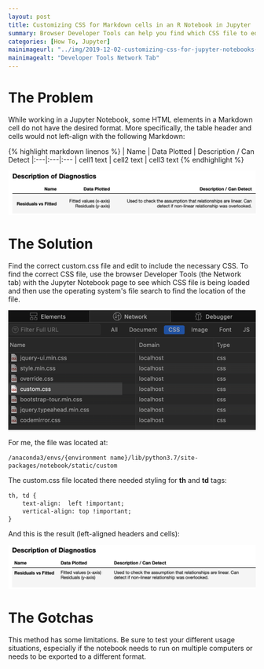 ```yaml
---
layout: post
title: Customizing CSS for Markdown cells in an R Notebook in Jupyter
summary: Browser Developer Tools can help you find which CSS file to edit    
categories: [How To, Jupyter]
mainimageurl: "../img/2019-12-02-customizing-css-for-jupyter-notebooks-1.png"
mainimagealt: "Developer Tools Network Tab"
---
```


<h1 class="h4">The Problem</h1>

While working in a Jupyter Notebook, some HTML elements in a Markdown cell do not have the desired format.  More specifically, the table header and cells would not left-align with the following Markdown:

{% highlight markdown linenos %}
| Name | Data Plotted | Description / Can Detect
|:---|:---|:---
| cell1 text | cell2 text | cell3 text 
{% endhighlight %}

<div class="mb-4">
	<img alt="Table with incorrect right alignment" class="img-thumbnail" src="../img/TableAlignment.png" />
</div>


<h1 class="h4">The Solution</h1>

Find the correct custom.css file and edit to include the necessary CSS.  To find the correct CSS file, use the browser Developer Tools (the Network tab) with the Jupyter Notebook page to see which CSS file is being loaded and then use the operating system's file search to find the location of the file.  
<div class="mb-4">
	<img alt="Table with right alignment" class="img-thumbnail" src="../img/2019-12-02-customizing-css-for-jupyter-notebooks-dev-tools.png" />
</div>

For me, the file was located at:

```
/anaconda3/envs/{environment name}/lib/python3.7/site-packages/notebook/static/custom
```

The custom.css file located there needed styling for <b>th</b> and <b>td</b> tags:

```
th, td {
	text-align:  left !important;
	vertical-align: top !important;
}
```

And this is the result (left-aligned headers and cells):
<div class="mb-4">
	<img alt="Table with right alignment" class="img-thumbnail" src="../img/TableAlignmentCorrected.png" />
</div>

<h1 class="h4">The Gotchas</h1>
This method has some limitations.  Be sure to test your different usage situations, especially if the notebook needs to run on multiple computers or needs to be exported to a different format.  